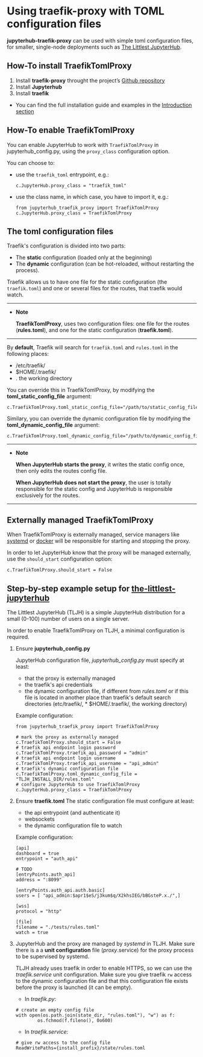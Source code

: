 # Using traefik-proxy with TOML configuration files

**jupyterhub-traefik-proxy** can be used with simple toml configuration files, for smaller, single-node deployments such as 
[The Littlest JupyterHub](https://tljh.jupyter.org).

## How-To install TraefikTomlProxy
1. Install **traefik-proxy** throught the project’s [Github repository](https://github.com/jupyterhub/traefik-proxy)
2. Install **Jupyterhub**
3. Install **traefik**

* You can find the full installation guide and examples in the [Introduction section](install.md)

## How-To enable TraefikTomlProxy

You can enable JupyterHub to work with `TraefikTomlProxy` in jupyterhub_config.py, using the `proxy_class` configuration option.

You can choose to:

* use the `traefik_toml` entrypoint, e.g.:

    ```
    c.JupyterHub.proxy_class = "traefik_toml"
    ```

* use the class name, in which case, you have to import it, e.g.:

    ```
    from jupyterhub_traefik_proxy import TraefikTomlProxy
    c.JupyterHub.proxy_class = TraefikTomlProxy
    ```


## The toml configuration files

Traefik's configuration is divided into two parts:

* The **static** configuration (loaded only at the beginning)
* The **dynamic** configuration (can be hot-reloaded, without restarting the process).

Traefik allows us to have one file for the static configuration (the `traefik.toml`) and one or several files for the routes, that traefik would watch.


---
*   **Note**

    **TraefikTomlProxy**, uses two configuration files: one file for the routes (**rules.toml**), and one for the static configuration (**traefik.toml**).

---

By **default**, Traefik will search for `traefik.toml` and `rules.toml` in the following places:

* /etc/traefik/
* $HOME/.traefik/
* . the working directory

You can override this in TraefikTomlProxy, by modifying the **toml_static_config_file** argument:

```
c.TraefikTomlProxy.toml_static_config_file="/path/to/static_config_filename.toml"
```

Similary, you can override the dynamic configuration file by modifying the **toml_dynamic_config_file** argument:

```
c.TraefikTomlProxy.toml_dynamic_config_file="/path/to/dynamic_config_filename.toml"
```

---
*   **Note**

    **When JupyterHub starts the proxy**, it writes the static config once, then only edits the routes config file. 

    **When JupyterHub does not start the proxy**, the user is totally responsible for the static config and 
    JupyterHub is responsible exclusively for the routes.

---

## Externally managed TraefikTomlProxy
When TraefikTomlProxy is externally managed, service managers like [systemd](https://www.freedesktop.org/wiki/Software/systemd/) 
or [docker](https://www.docker.com/) will be responsible for starting and stopping the proxy.

In order to let JupyterHub know that the proxy will be managed externally, use the `should_start` configuration option:

```
c.TraefikTomlProxy.should_start = False
```

## Step-by-step example setup for [the-littlest-jupyterhub](https://github.com/jupyterhub/the-littlest-jupyterhub)

The Littlest JupyterHub (TLJH) is a simple JupyterHub distribution for a small (0-100) number of users on a single server.

In order to enable TraefikTomlProxy on TLJH, a minimal configuration is required.

1. Ensure **jupyterhub_config.py**

   JupyterHub configuration file, *jupyterhub_config.py* must specify at least:
   * that the proxy is externally managed
   * the traefik's api credentials
   * the dynamic configuration file, if different from *rules.toml* or if this file is located 
     in another place than traefik's default search directories (etc/traefik/, * $HOME/.traefik/, the working directory)

   Example configuration:
   ```
   from jupyterhub_traefik_proxy import TraefikTomlProxy

   # mark the proxy as externally managed
   c.TraefikTomlProxy.should_start = False
   # traefik api endpoint login password
   c.TraefikTomlProxy.traefik_api_password = "admin"
   # traefik api endpoint login username
   c.TraefikTomlProxy.traefik_api_username = "api_admin"
   # traefik's dynamic configuration file
   c.TraefikTomlProxy.toml_dynamic_config_file = "TLJH_INSTALL_DIR/rules.toml"
   # configure JupyterHub to use TraefikTomlProxy
   c.JupyterHub.proxy_class = TraefikTomlProxy
    ```

2. Ensure **traefik.toml**
   The static configuration file must configure at least:
   * the api entrypoint (and authenticate it)
   * websockets
   * the dynamic configuration file to watch

   Example configuration:
   ```
   [api]
   dashboard = true
   entrypoint = "auth_api"

   # TODO
   [entryPoints.auth_api]
   address = ":8099"

   [entryPoints.auth_api.auth.basic]
   users = [ "api_admin:$apr1$eS/j3kum$q/X2khsIEG/bBGsteP.x./",]

   [wss]
   protocol = "http"

   [file]
   filename = "./tests/rules.toml"
   watch = true
   ```

3. JupyterHub and the proxy are managed by *systemd* in TLJH. Make sure there is a a **unit configuration** file (*proxy*.service) 
for the proxy process to be supervised by systemd. 

   TLJH already uses traefik in order to enable HTTPS, so we can use the *traefik.service* unit configuration.
   Make sure you give traefik `rw` access to the dynamic configuration file and that this configuration file exists before the proxy is launched (it can be empty).

   * In *traefik.py*:

   ```
   # create an empty config file
   with open(os.path.join(state_dir, "rules.toml"), "w") as f:
           os.fchmod(f.fileno(), 0o600)
   ```

   * In *traefik.service*:

   ```
   # give rw access to the config file
   ReadWritePaths={install_prefix}/state/rules.toml
   ```


